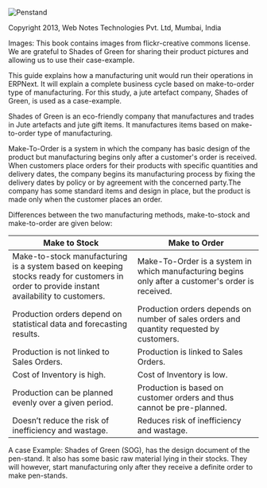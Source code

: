 
![Penstand](/assets/frappe_io/images/erpnext/pen-stand.jpg)


Copyright 2013, Web Notes Technologies Pvt. Ltd, Mumbai, India

Images: This book contains images from flickr-creative commons license. We are grateful to Shades of Green for sharing their product pictures and allowing us to use their case-example.


This guide explains how a manufacturing unit would run their operations in ERPNext. It will explain a complete business cycle based on make-to-order type of manufacturing. For this study, a jute artefact company, Shades of Green, is used as a case-example. 

Shades of Green is an eco-friendly company that manufactures and trades in Jute artefacts and jute gift items. It manufactures items based on make-to-order type of manufacturing.

Make-To-Order  is a  system in which the company has basic design of the product but manufacturing begins only after a customer's order is received. When customers place orders for their products with specific quantities and delivery dates, the company begins its manufacturing process by fixing the delivery dates by policy or by agreement with the concerned party.The company has some standard items and design in place, but the product is made only when the customer places an order.

Differences between the two manufacturing methods, make-to-stock and make-to-order are given below:

<table class="table table-bordered">
	<thead>
		<tr>
		<th width=50%>Make to Stock</th>
		<th width=50%>Make to Order</th>
	</tr>
	</thead>
	<tbody>
		<tr>
			<td>Make-to-stock manufacturing is a system based on keeping stocks ready for customers in order to provide instant availability to customers.</td>
			<td>Make-To-Order  is a system in which manufacturing begins only after a customer's order is received.</td>
		</tr>
		<tr>
			<td>Production orders depend on statistical data and forecasting results.</td>
			<td>Production orders depends on number of sales orders and quantity requested by customers.</td>
		</tr>
		<tr>
			<td>Production is not linked to Sales Orders.</td>
			<td>Production is linked to Sales Orders.</td>
		</tr>
		<tr>
			<td>Cost of Inventory is high.</td>
			<td>Cost of Inventory is low.</td>
		</tr>
		<tr>
			<td>Production can be planned evenly over a given period.</td>
			<td>Production is based on customer orders and thus cannot be pre-planned.</td>
		</tr>
		<tr>
			<td>Doesn’t reduce the risk of inefficiency and wastage.</td>
			<td>Reduces risk of inefficiency and wastage.</td>
		</tr>
		</tbody>
</table>


A case Example: Shades of Green (SOG), has the design document of the pen-stand. It also has some basic raw material lying in their stocks. They will however, start manufacturing only after they receive a definite order to make pen-stands.
